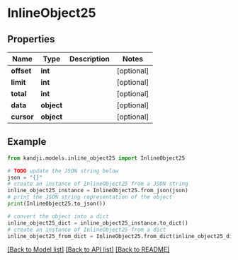 # InlineObject25


## Properties

Name | Type | Description | Notes
------------ | ------------- | ------------- | -------------
**offset** | **int** |  | [optional] 
**limit** | **int** |  | [optional] 
**total** | **int** |  | [optional] 
**data** | **object** |  | [optional] 
**cursor** | **object** |  | [optional] 

## Example

```python
from kandji.models.inline_object25 import InlineObject25

# TODO update the JSON string below
json = "{}"
# create an instance of InlineObject25 from a JSON string
inline_object25_instance = InlineObject25.from_json(json)
# print the JSON string representation of the object
print(InlineObject25.to_json())

# convert the object into a dict
inline_object25_dict = inline_object25_instance.to_dict()
# create an instance of InlineObject25 from a dict
inline_object25_from_dict = InlineObject25.from_dict(inline_object25_dict)
```
[[Back to Model list]](../README.md#documentation-for-models) [[Back to API list]](../README.md#documentation-for-api-endpoints) [[Back to README]](../README.md)


